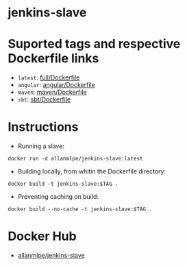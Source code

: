# jenkins-slave

# Suported tags and respective Dockerfile links
- `latest`: [full/Dockerfile](https://github.com/allan-mlpe/jenkins-slave/blob/master/full/Dockerfile)
- `angular`: [angular/Dockerfile](https://github.com/allan-mlpe/jenkins-slave/blob/master/angular/Dockerfile)
- `maven`: [maven/Dockerfile](https://github.com/allan-mlpe/jenkins-slave/blob/master/maven/Dockerfile) 
- `sbt`: [sbt/Dockerfile](https://github.com/allan-mlpe/jenkins-slave/blob/master/sbt/Dockerfile)

# Instructions

- Running a slave:

```
docker run -d allanmlpe/jenkins-slave:latest
```

- Building locally, from whitin the Dockerfile directory:
```
docker build -t jenkins-slave:$TAG .
```

- Preventing caching on build:
```
docker build --no-cache -t jenkins-slave:$TAG .
```

# Docker Hub

- [allanmlpe/jenkins-slave](https://hub.docker.com/r/allanmlpe/jenkins-slave/)
